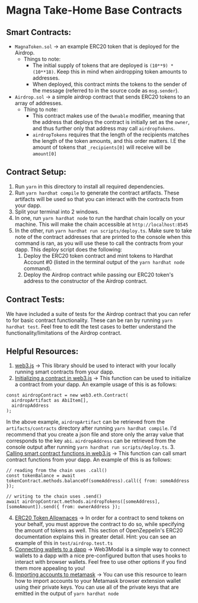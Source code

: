 # Magna Take-Home Base Contracts

## Smart Contracts:
- `MagnaToken.sol` -> an example ERC20 token that is deployed for the Airdrop.
  - Things to note:
    - The initial supply of tokens that are deployed is `(10**9) * (10**18)`. Keep this in mind when airdropping token amounts to addresses.
    - When deployed, this contract mints the tokens to the sender of the message (referred to in the source code as `msg.sender`).
- `Airdrop.sol` -> a simple airdrop contract that sends ERC20 tokens to an array of addresses.
  - Thing to note:
    - This contract makes use of the `Ownable` modifier, meaning that the address that deploys the contract is initially set as the `owner`, and thus further only that address may call `airdropTokens`.
    - `airdropTokens` requires that the length of the recipients matches the length of the token amounts, and this order matters. I.E the amount of tokens that `_recipients[0]` will receive will be `amount[0]`

## Contract Setup:
1. Run `yarn` in this directory to install all required dependencies.
2. Run `yarn hardhat compile` to generate the contract artifacts. These artifacts will be used so that you can interact with the contracts from your dapp.
3. Split your terminal into 2 windows. 
4. In one, run `yarn hardhat node` to run the hardhat chain locally on your machine. This will make the chain accessible at `http://localhost:8545`
5. In the other, run `yarn hardhat run scripts/deploy.ts`. Make sure to take note of the contract addresses that are printed to the console when this command is ran, as you will use these to call the contracts from your dapp. This deploy script does the following:
   1. Deploy the ERC20 token contract and mint tokens to Hardhat Account #0 (listed in the terminal output of the `yarn hardhat node` command).
   2. Deploy the Airdrop contract while passing our ERC20 token's address to the constructor of the Airdrop contract.

## Contract Tests:
We have included a suite of tests for the Airdrop contract that you can refer to for basic contract functionality. These can be ran by running `yarn hardhat test`. Feel free to edit the test cases to better understand the functionality/limitations of the Airdrop contract.

## Helpful Resources:
1. [web3.js](https://web3js.readthedocs.io/en/v1.8.0/) -> This library should be used to interact with your locally running smart contracts from your dapp.
2. [Initializing a contract in web3.js](https://web3js.readthedocs.io/en/v1.2.11/web3-eth-contract.html#new-contract) -> This function can be used to initialize a contract from your dapp. An example usage of this is as follows:

```
const airdropContract = new web3.eth.Contract(
  airdropArtifact as AbiItem[],
  airdropAddress
);
```
In the above example, `airdropArtifact` can be retrieved from the `artifacts/contracts` directory after running `yarn hardhat compile`. I'd recommend that you create a json file and store only the array value that corresponds to the key `abi`. `airdropAddress` can be retrieved from the console output after running `yarn hardhat run scripts/deploy.ts`.
3. [Calling smart contract functions in web3.js](https://web3js.readthedocs.io/en/v1.2.11/web3-eth-contract.html#id26) -> This function can call smart contract functions from your dapp. An example of this is as follows:

```
// reading from the chain uses .call()
const tokenBalance = await tokenContract.methods.balanceOf(someAddress).call({ from: someAddress });

// writing to the chain uses .send()
await airdropContract.methods.airdropTokens([someAddress], [someAmount]).send({ from: ownerAddress });
```
4. [ERC20 Token Allownaces](https://docs.openzeppelin.com/contracts/2.x/api/token/erc20#IERC20-allowance-address-address-) -> In order for a contract to send tokens on your behalf, you must approve the contract to do so, while specifying the amount of tokens as well. This section of OpenZeppelin's ERC20 documentation explains this in greater detail. Hint: you can see an example of this in `test/airdrop.test.ts`
5. [Connecting wallets to a dapp](https://github.com/WalletConnect/web3modal/blob/V2/docs/react.md) -> Web3Modal is a simple way to connect wallets to a dapp with a nice pre-configured button that uses hooks to interact with browser wallets. Feel free to use other options if you find them more appealing to you!
6. [Importing accounts to metamask](https://metamask.zendesk.com/hc/en-us/articles/360015489331-How-to-import-an-account) -> You can use this resource to learn how to import accounts to your Metamask browser extension wallet using their private keys. You can use all of the private keys that are emitted in the output of `yarn hardhat node`
